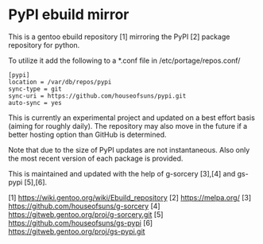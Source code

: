 # PyPI ebuild mirror

This is a gentoo ebuild repository [1] mirroring the PyPI [2] package
repository for python.

To utilize it add the following to a *.conf file in
/etc/portage/repos.conf/

```
[pypi]
location = /var/db/repos/pypi
sync-type = git
sync-uri = https://github.com/houseofsuns/pypi.git
auto-sync = yes
```

This is currently an experimental project and updated on a best effort
basis (aiming for roughly daily). The repository may also move in the
future if a better hosting option than GitHub is determined.

Note that due to the size of PyPI updates are not instantaneous. Also only the
most recent version of each package is provided.

This is maintained and updated with the help of g-sorcery [3],[4] and
gs-pypi [5],[6].

[1] https://wiki.gentoo.org/wiki/Ebuild_repository
[2] https://melpa.org/
[3] https://github.com/houseofsuns/g-sorcery
[4] https://gitweb.gentoo.org/proj/g-sorcery.git
[5] https://github.com/houseofsuns/gs-pypi
[6] https://gitweb.gentoo.org/proj/gs-pypi.git
